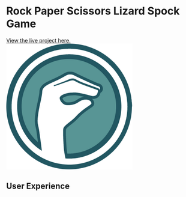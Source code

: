 # Rock Paper Scissors Lizard Spock Game
[View the live project here.](http)
<img src = "assets/images/lizard.png">

## User Experience

